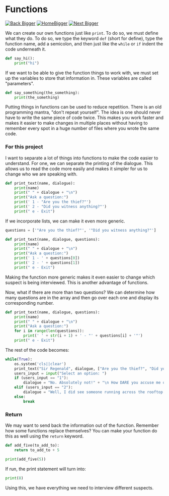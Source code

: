# Functions

[![Back Bigger](https://github.com/user-attachments/assets/7cafd1f2-6e9e-4473-a23c-302f65317737)](https://github.com/JarodSGilliam/LibraryLearning/blob/main/Part%202/1.%20Types.md)
[![HomeBigger](https://github.com/user-attachments/assets/b42006e9-6c11-4edb-b654-e12677356839)](https://github.com/JarodSGilliam/LibraryLearning)
[![Next Bigger](https://github.com/user-attachments/assets/a2105628-e7f9-4d67-93a3-36acbb2fccae)](https://github.com/JarodSGilliam/LibraryLearning/blob/main/Part%202/3.%20Loops.md)


We can create our own functions just like `print`. To do so, we must define what they do. To do so, we type the keyword `def` (short for define), type the function name, add a semicolon, and then just like the `while` or `if` indent the code underneath it.

```python
def say_hi():
    print("hi")
```

If we want to be able to give the function things to work with, we must set up the variables to store that information in. These variables are called "parameters".

```python
def say_something(the_something):
    print(the_something)
```

Putting things in functions can be used to reduce repetition. There is an old programming mantra, "don't repeat yourself". The idea is one should never have to write the same piece of code twice. This makes you work faster and makes it easier to make changes in multiple places without having to remember every spot in a huge number of files where you wrote the same code.


### For this project

I want to separate a lot of things into functions to make the code easier to understand. For one, we can separate the printing of the dialogue. This allows us to read the code more easily and makes it simpler for us to change who we are speaking with.

```python
def print_text(name, dialogue):
    print(name)
    print(" " + dialogue + "\n")
    print("Ask a question:")
    print(' 1 - "Are you the thief?"')
    print(' 2 - "Did you witness anything?"')
    print(" e - Exit")
```

If we incorporate lists, we can make it even more generic.

```python
questions = ['"Are you the thief?"', '"Did you witness anything?"']

def print_text(name, dialogue, questions):
    print(name)
    print(" " + dialogue + "\n")
    print("Ask a question:")
    print(' 1 - ' + questions[0])
    print(' 2 - ' + questions[1])
    print(" e - Exit")
```

Making the function more generic makes it even easier to change which suspect is being interviewed. This is another advantage of functions.

Now, what if there are more than two questions? We can determine how many questions are in the array and then go over each one and display its corresponding number.

```python
def print_text(name, dialogue, questions):
    print(name)
    print(" " + dialogue + "\n")
    print("Ask a question:")
    for i in range(len(questions)):
        print(' ' + str(i + 1) + ' - "' + questions[i] + '"')
    print(" e - Exit")
```

The rest of the code becomes:

```python
while(True):
    os.system('cls||clear')
    print_text("Sir Regenald", dialogue, ["Are you the thief?", "Did you witness anything?", "Who do you think did it?"])
    users_input = input("Select an option: ")
    if (users_input == "1"):
        dialogue = "No. Absolutely not!" + "\n How DARE you accuse me of that!"
    elif (users_input == "2"):
        dialogue = "Well, I did see someone running across the rooftop last night at midnight."
    else:
        break
```


### Return

We may want to send back the information out of the function. Remember how some functions replace themselves? You can make your function do this as well using the `return` keyword.

```python
def add_five(to_add_to):
    return to_add_to + 5

print(add_five(5))
```

If run, the print statement will turn into:

```python
print(8)
```

Using this, we have everything we need to interview different suspects.

